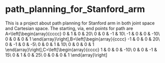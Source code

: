 # path_planning_for_Stanford_arm
 This is a project about path planning for Stanford arm in both joint space and Cartesian space. The starting, via, end points for path are
 A=\left[\begin{array}{cccc}
0 & 1 & 0 & 20\\
0 & 0 & -1 & 10\\
-1 & 0 & 0 & -10\\
0 & 0 & 0 & 1
\end{array}\right],B=\left[\begin{array}{cccc}
-1 & 0 & 0 & 20\\
0 & -1 & 0 & -5\\
0 & 0 & 1 & 10\\
0 & 0 & 0 & 1
\end{array}\right],C=\left[\begin{array}{cccc}
1 & 0 & 0 & -10\\
0 & 0 & -1 & 15\\
0 & 1 & 0 & 25\\
0 & 0 & 0 & 1
\end{array}\right]
